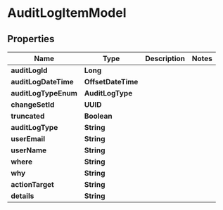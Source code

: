 

# AuditLogItemModel


## Properties

| Name | Type | Description | Notes |
|------------ | ------------- | ------------- | -------------|
|**auditLogId** | **Long** |  |  |
|**auditLogDateTime** | **OffsetDateTime** |  |  |
|**auditLogTypeEnum** | **AuditLogType** |  |  |
|**changeSetId** | **UUID** |  |  |
|**truncated** | **Boolean** |  |  |
|**auditLogType** | **String** |  |  |
|**userEmail** | **String** |  |  |
|**userName** | **String** |  |  |
|**where** | **String** |  |  |
|**why** | **String** |  |  |
|**actionTarget** | **String** |  |  |
|**details** | **String** |  |  |



